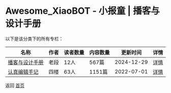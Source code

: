 # Awesome_XiaoBOT - 小报童 | 播客与设计手册

以下是该分类下的所有专栏：

| 名称 | 作者 | 读者数量 | 内容数量 | 更新时间 | 详情 |
|------|------|----------|----------|----------|------|
| [播客与设计手册](https://xiaobot.net/p/designpodcast?refer=0b133df9-27dc-423b-8101-639049001c13) | 老段 | 12人 | 567篇 |  2024-12-29 | [详情](data/designpodcast.md) |
| [认真编辑手记](https://xiaobot.net/p/telenote?refer=0b133df9-27dc-423b-8101-639049001c13) | 四楼 | 63人 | 1151篇 |  2022-07-01 | [详情](data/telenote.md) |


返回 [首页](../README.md)
